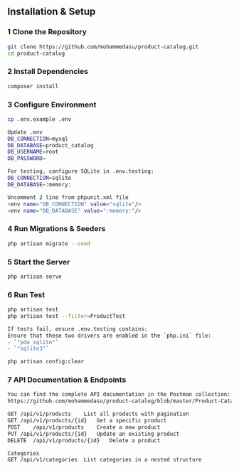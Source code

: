 ## **Installation & Setup**

### **1 Clone the Repository**
```sh
git clone https://github.com/mohammedasu/product-catalog.git
cd product-catalog
```

### **2 Install Dependencies**
```sh
composer install
```

### **3 Configure Environment**
```sh
cp .env.example .env

Update .env
DB_CONNECTION=mysql
DB_DATABASE=product_catalog
DB_USERNAME=root
DB_PASSWORD=

For testing, configure SQLite in .env.testing:
DB_CONNECTION=sqlite
DB_DATABASE=:memory:

Uncomment 2 line from phpunit.xml file
<env name="DB_CONNECTION" value="sqlite"/>
<env name="DB_DATABASE" value=":memory:"/>
```

### **4 Run Migrations & Seeders**
```sh
php artisan migrate --seed
```

### **5 Start the Server**
```sh
php artisan serve
```

### **6 Run Test**
```sh
php artisan test
php artisan test --filter=ProductTest

If tests fail, ensure .env.testing contains:
Ensure that these two drivers are enabled in the `php.ini` file:  
- `"pdo_sqlite"`  
- `"sqlite3"` 

php artisan config:clear
```

### **7 API Documentation & Endpoints**
```sh
You can find the complete API documentation in the Postman collection:
https://github.com/mohammedasu/product-catalog/blob/master/Product-Catalogue.postman_collection.json

GET	/api/v1/products	List all products with pagination
GET	/api/v1/products/{id}	Get a specific product
POST	/api/v1/products	Create a new product
PUT	/api/v1/products/{id}	Update an existing product
DELETE	/api/v1/products/{id}	Delete a product

Categories
GET	/api/v1/categories	List categories in a nested structure
```